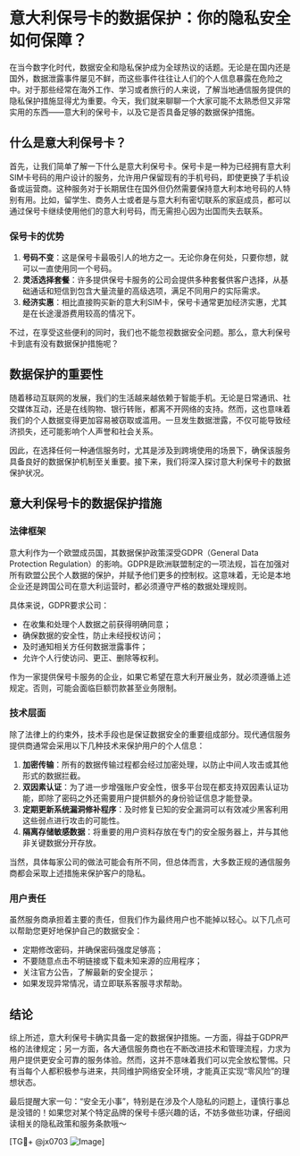# 意大利保号卡的数据保护：你的隐私安全如何保障？

在当今数字化时代，数据安全和隐私保护成为全球热议的话题。无论是在国内还是国外，数据泄露事件屡见不鲜，而这些事件往往让人们的个人信息暴露在危险之中。对于那些经常在海外工作、学习或者旅行的人来说，了解当地通信服务提供的隐私保护措施显得尤为重要。今天，我们就来聊聊一个大家可能不太熟悉但又非常实用的东西——意大利的保号卡，以及它是否具备足够的数据保护措施。

## 什么是意大利保号卡？

首先，让我们简单了解一下什么是意大利保号卡。保号卡是一种为已经拥有意大利SIM卡号码的用户设计的服务，允许用户保留现有的手机号码，即使更换了手机设备或运营商。这种服务对于长期居住在国外但仍然需要保持意大利本地号码的人特别有用。比如，留学生、商务人士或者是与意大利有密切联系的家庭成员，都可以通过保号卡继续使用他们的意大利号码，而无需担心因为出国而失去联系。

### 保号卡的优势

1. **号码不变**：这是保号卡最吸引人的地方之一。无论你身在何处，只要你想，就可以一直使用同一个号码。
2. **灵活选择套餐**：许多提供保号卡服务的公司会提供多种套餐供客户选择，从基础通话和短信到包含大量流量的高级选项，满足不同用户的实际需求。
3. **经济实惠**：相比直接购买新的意大利SIM卡，保号卡通常更加经济实惠，尤其是在长途漫游费用较高的情况下。

不过，在享受这些便利的同时，我们也不能忽视数据安全问题。那么，意大利保号卡到底有没有数据保护措施呢？

## 数据保护的重要性

随着移动互联网的发展，我们的生活越来越依赖于智能手机。无论是日常通讯、社交媒体互动，还是在线购物、银行转账，都离不开网络的支持。然而，这也意味着我们的个人数据变得更加容易被窃取或滥用。一旦发生数据泄露，不仅可能导致经济损失，还可能影响个人声誉和社会关系。

因此，在选择任何一种通信服务时，尤其是涉及到跨境使用的场景下，确保该服务具备良好的数据保护机制至关重要。接下来，我们将深入探讨意大利保号卡的数据保护状况。

## 意大利保号卡的数据保护措施

### 法律框架

意大利作为一个欧盟成员国，其数据保护政策深受GDPR（General Data Protection Regulation）的影响。GDPR是欧洲联盟制定的一项法规，旨在加强对所有欧盟公民个人数据的保护，并赋予他们更多的控制权。这意味着，无论是本地企业还是跨国公司在意大利运营时，都必须遵守严格的数据处理规则。

具体来说，GDPR要求公司：
- 在收集和处理个人数据之前获得明确同意；
- 确保数据的安全性，防止未经授权访问；
- 及时通知相关方任何数据泄露事件；
- 允许个人行使访问、更正、删除等权利。

作为一家提供保号卡服务的企业，如果它希望在意大利开展业务，就必须遵循上述规定。否则，可能会面临巨额罚款甚至业务限制。

### 技术层面

除了法律上的约束外，技术手段也是保证数据安全的重要组成部分。现代通信服务提供商通常会采用以下几种技术来保护用户的个人信息：

1. **加密传输**：所有的数据传输过程都会经过加密处理，以防止中间人攻击或其他形式的数据拦截。
2. **双因素认证**：为了进一步增强账户安全性，很多平台现在都支持双因素认证功能，即除了密码之外还需要用户提供额外的身份验证信息才能登录。
3. **定期更新系统漏洞修补程序**：及时修复已知的安全漏洞可以有效减少黑客利用这些弱点进行攻击的可能性。
4. **隔离存储敏感数据**：将重要的用户资料存放在专门的安全服务器上，并与其他非关键数据分开存放。

当然，具体每家公司的做法可能会有所不同，但总体而言，大多数正规的通信服务商都会采取上述措施来保护客户的隐私。

### 用户责任

虽然服务商承担着主要的责任，但我们作为最终用户也不能掉以轻心。以下几点可以帮助您更好地保护自己的数据安全：

- 定期修改密码，并确保密码强度足够高；
- 不要随意点击不明链接或下载未知来源的应用程序；
- 关注官方公告，了解最新的安全提示；
- 如果发现异常情况，请立即联系客服寻求帮助。

## 结论

综上所述，意大利保号卡确实具备一定的数据保护措施。一方面，得益于GDPR严格的法律规定；另一方面，各大通信服务商也在不断改进技术和管理流程，力求为用户提供更安全可靠的服务体验。然而，这并不意味着我们可以完全放松警惕。只有当每个人都积极参与进来，共同维护网络安全环境，才能真正实现“零风险”的理想状态。

最后提醒大家一句：“安全无小事”，特别是在涉及个人隐私的问题上，谨慎行事总是没错的！如果您对某个特定品牌的保号卡感兴趣的话，不妨多做些功课，仔细阅读相关的隐私政策和服务条款哦～

[TG💪+ @jx0703 ![Image](https://github.com/user-attachments/assets/dbca1d08-cadb-493c-b0ec-ad6f7a83f270)]
